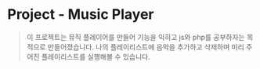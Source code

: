 # Project - Music Player

> 이 프로젝트는 뮤직 플레이어를 만들어 기능을 익히고 js와 php를 공부하자는 목적으로 만들어졌습니다. 나의 플레이리스트에 음악을 추가하고 삭제하며 미리 주어진 플레이리스트를 실행해볼 수 있습니다.
